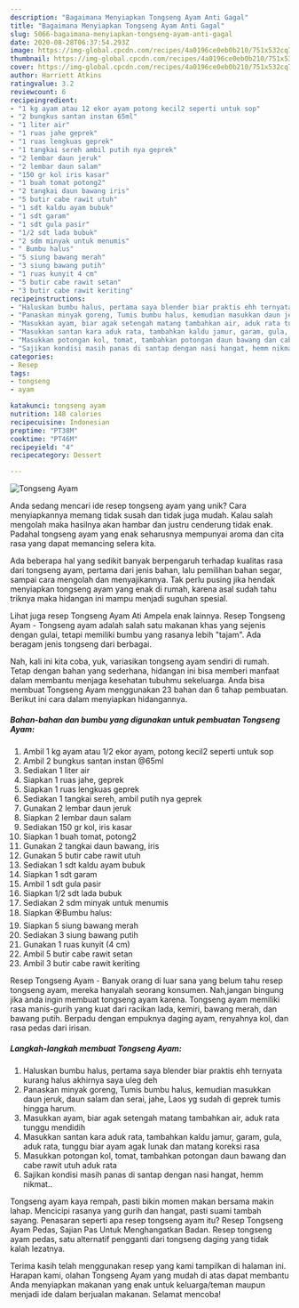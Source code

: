 ```yaml
---
description: "Bagaimana Menyiapkan Tongseng Ayam Anti Gagal"
title: "Bagaimana Menyiapkan Tongseng Ayam Anti Gagal"
slug: 5066-bagaimana-menyiapkan-tongseng-ayam-anti-gagal
date: 2020-08-28T06:37:54.293Z
image: https://img-global.cpcdn.com/recipes/4a0196ce0eb0b210/751x532cq70/tongseng-ayam-foto-resep-utama.jpg
thumbnail: https://img-global.cpcdn.com/recipes/4a0196ce0eb0b210/751x532cq70/tongseng-ayam-foto-resep-utama.jpg
cover: https://img-global.cpcdn.com/recipes/4a0196ce0eb0b210/751x532cq70/tongseng-ayam-foto-resep-utama.jpg
author: Harriett Atkins
ratingvalue: 3.2
reviewcount: 6
recipeingredient:
- "1 kg ayam atau 12 ekor ayam potong kecil2 seperti untuk sop"
- "2 bungkus santan instan 65ml"
- "1 liter air"
- "1 ruas jahe geprek"
- "1 ruas lengkuas geprek"
- "1 tangkai sereh ambil putih nya geprek"
- "2 lembar daun jeruk"
- "2 lembar daun salam"
- "150 gr kol iris kasar"
- "1 buah tomat potong2"
- "2 tangkai daun bawang iris"
- "5 butir cabe rawit utuh"
- "1 sdt kaldu ayam bubuk"
- "1 sdt garam"
- "1 sdt gula pasir"
- "1/2 sdt lada bubuk"
- "2 sdm minyak untuk menumis"
- " Bumbu halus"
- "5 siung bawang merah"
- "3 siung bawang putih"
- "1 ruas kunyit 4 cm"
- "5 butir cabe rawit setan"
- "3 butir cabe rawit keriting"
recipeinstructions:
- "Haluskan bumbu halus, pertama saya blender biar praktis ehh ternyata kurang halus akhirnya saya uleg deh"
- "Panaskan minyak goreng, Tumis bumbu halus, kemudian masukkan daun jeruk, daun salam dan serai, jahe, Laos yg sudah di geprek tumis hingga harum."
- "Masukkan ayam, biar agak setengah matang tambahkan air, aduk rata tunggu mendidih"
- "Masukkan santan kara aduk rata, tambahkan kaldu jamur, garam, gula, aduk rata, tunggu biar ayam agak lunak dan matang koreksi rasa"
- "Masukkan potongan kol, tomat, tambahkan potongan daun bawang dan cabe rawit utuh aduk rata"
- "Sajikan kondisi masih panas di santap dengan nasi hangat, hemm nikmat.."
categories:
- Resep
tags:
- tongseng
- ayam

katakunci: tongseng ayam 
nutrition: 148 calories
recipecuisine: Indonesian
preptime: "PT38M"
cooktime: "PT46M"
recipeyield: "4"
recipecategory: Dessert

---
```



![Tongseng Ayam](https://img-global.cpcdn.com/recipes/4a0196ce0eb0b210/751x532cq70/tongseng-ayam-foto-resep-utama.jpg)

Anda sedang mencari ide resep tongseng ayam yang unik? Cara menyiapkannya memang tidak susah dan tidak juga mudah. Kalau salah mengolah maka hasilnya akan hambar dan justru cenderung tidak enak. Padahal tongseng ayam yang enak seharusnya mempunyai aroma dan cita rasa yang dapat memancing selera kita.

Ada beberapa hal yang sedikit banyak berpengaruh terhadap kualitas rasa dari tongseng ayam, pertama dari jenis bahan, lalu pemilihan bahan segar, sampai cara mengolah dan menyajikannya. Tak perlu pusing jika hendak menyiapkan tongseng ayam yang enak di rumah, karena asal sudah tahu triknya maka hidangan ini mampu menjadi suguhan spesial.

Lihat juga resep Tongseng Ayam Ati Ampela enak lainnya. Resep Tongseng Ayam - Tongseng ayam adalah salah satu makanan khas yang sejenis dengan gulai, tetapi memiliki bumbu yang rasanya lebih &#34;tajam&#34;. Ada beragam jenis tongseng dari berbagai.


Nah, kali ini kita coba, yuk, variasikan tongseng ayam sendiri di rumah. Tetap dengan bahan yang sederhana, hidangan ini bisa memberi manfaat dalam membantu menjaga kesehatan tubuhmu sekeluarga. Anda bisa membuat Tongseng Ayam menggunakan 23 bahan dan 6 tahap pembuatan. Berikut ini cara dalam menyiapkan hidangannya.

<!--inarticleads1-->

##### Bahan-bahan dan bumbu yang digunakan untuk pembuatan Tongseng Ayam:

1. Ambil 1 kg ayam atau 1/2 ekor ayam, potong kecil2 seperti untuk sop
1. Ambil 2 bungkus santan instan @65ml
1. Sediakan 1 liter air
1. Siapkan 1 ruas jahe, geprek
1. Siapkan 1 ruas lengkuas geprek
1. Sediakan 1 tangkai sereh, ambil putih nya geprek
1. Gunakan 2 lembar daun jeruk
1. Siapkan 2 lembar daun salam
1. Sediakan 150 gr kol, iris kasar
1. Siapkan 1 buah tomat, potong2
1. Gunakan 2 tangkai daun bawang, iris
1. Gunakan 5 butir cabe rawit utuh
1. Sediakan 1 sdt kaldu ayam bubuk
1. Siapkan 1 sdt garam
1. Ambil 1 sdt gula pasir
1. Siapkan 1/2 sdt lada bubuk
1. Sediakan 2 sdm minyak untuk menumis
1. Siapkan  🏵️Bumbu halus:
1. Siapkan 5 siung bawang merah
1. Sediakan 3 siung bawang putih
1. Gunakan 1 ruas kunyit (4 cm)
1. Ambil 5 butir cabe rawit setan
1. Ambil 3 butir cabe rawit keriting


Resep Tongseng Ayam - Banyak orang di luar sana yang belum tahu resep tongseng ayam, mereka hanyalah seorang konsumen. Nah,jangan bingung jika anda ingin membuat tongseng ayam karena. Tongseng ayam memiliki rasa manis-gurih yang kuat dari racikan lada, kemiri, bawang merah, dan bawang putih. Berpadu dengan empuknya daging ayam, renyahnya kol, dan rasa pedas dari irisan. 

<!--inarticleads2-->

##### Langkah-langkah membuat Tongseng Ayam:

1. Haluskan bumbu halus, pertama saya blender biar praktis ehh ternyata kurang halus akhirnya saya uleg deh
1. Panaskan minyak goreng, Tumis bumbu halus, kemudian masukkan daun jeruk, daun salam dan serai, jahe, Laos yg sudah di geprek tumis hingga harum.
1. Masukkan ayam, biar agak setengah matang tambahkan air, aduk rata tunggu mendidih
1. Masukkan santan kara aduk rata, tambahkan kaldu jamur, garam, gula, aduk rata, tunggu biar ayam agak lunak dan matang koreksi rasa
1. Masukkan potongan kol, tomat, tambahkan potongan daun bawang dan cabe rawit utuh aduk rata
1. Sajikan kondisi masih panas di santap dengan nasi hangat, hemm nikmat..


Tongseng ayam kaya rempah, pasti bikin momen makan bersama makin lahap. Mencicipi rasanya yang gurih dan hangat, pasti suami tambah sayang. Penasaran seperti apa resep tongseng ayam itu? Resep Tongseng Ayam Pedas, Sajian Pas Untuk Menghangatkan Badan. Resep tongseng ayam pedas, satu alternatif pengganti dari tongseng daging yang tidak kalah lezatnya. 

Terima kasih telah menggunakan resep yang kami tampilkan di halaman ini. Harapan kami, olahan Tongseng Ayam yang mudah di atas dapat membantu Anda menyiapkan makanan yang enak untuk keluarga/teman maupun menjadi ide dalam berjualan makanan. Selamat mencoba!
